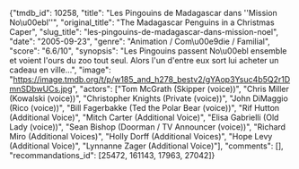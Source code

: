 {"tmdb_id": 10258, "title": "Les Pingouins de Madagascar dans ''Mission No\u00ebl''", "original_title": "The Madagascar Penguins in a Christmas Caper", "slug_title": "les-pingouins-de-madagascar-dans-mission-noel", "date": "2005-09-23", "genre": "Animation / Com\u00e9die / Familial", "score": "6.6/10", "synopsis": "Les Pingouins passent No\u00ebl ensemble et voient l'ours du zoo tout seul. Alors l'un d'entre eux sort lui acheter un cadeau en ville...", "image": "https://image.tmdb.org/t/p/w185_and_h278_bestv2/gYAop3Ysuc4b5Q2r1DmnSDbwUCs.jpg", "actors": ["Tom McGrath (Skipper (voice))", "Chris Miller (Kowalski (voice))", "Christopher Knights (Private (voice))", "John DiMaggio (Rico (voice))", "Bill Fagerbakke (Ted the Polar Bear (voice))", "Rif Hutton (Additional Voice)", "Mitch Carter (Additional Voice)", "Elisa Gabrielli (Old Lady (voice))", "Sean Bishop (Doorman / TV Announcer (voice))", "Richard Miro (Additional Voices)", "Holly Dorff (Additional Voices)", "Hope Levy (Additional Voice)", "Lynnanne Zager (Additional Voice)"], "comments": [], "recommandations_id": [25472, 161143, 17963, 27042]}